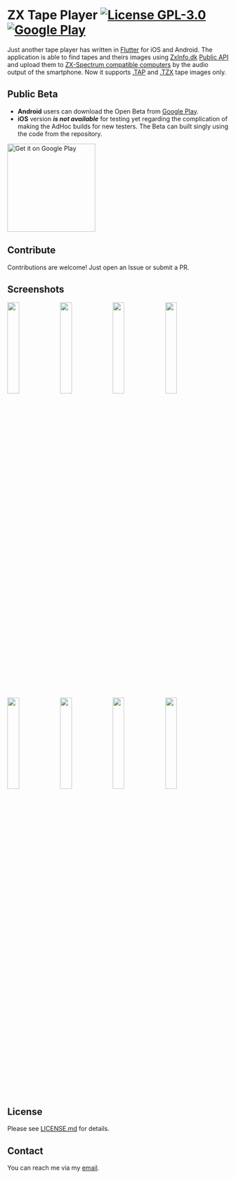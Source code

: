 # ZX Tape Player [![License GPL-3.0](https://img.shields.io/badge/license-GPL--3.0-green.svg)](https://github.com/semack/zx_tape_player/blob/master/LICENSE.md) [![Google Play](https://github.com/semack/zx_tape_player/actions/workflows/google-play-release.yml/badge.svg)](https://github.com/semack/zx_tape_player/actions/workflows/google-play-release.yml)

Just another tape player has written in [Flutter](https://flutter.dev/) for iOS and Android. The application is able to find tapes and theirs images using [ZxInfo.dk](https://zxapi.dk) [Public API](https://api.zxinfo.dk/v3/) and upload them to [ZX-Spectrum compatible computers](https://en.wikipedia.org/wiki/List_of_ZX_Spectrum_clones) by the audio output of the smartphone. Now it supports [.TAP](http://fileformats.archiveteam.org/wiki/TAP_(ZX_Spectrum)) and [.TZX](http://k1.spdns.de/Develop/Projects/zasm/Info/TZX%20format.html) tape images only.

## Public Beta 

- **Android** users can download the Open Beta from [Google Play](https://play.google.com/store/apps/details?id=com.tekdeq.zxtapeplayer).
- **iOS**  version ***is not available*** for testing yet regarding the complication of making the AdHoc builds for new testers. The Beta can built singly using the code from the repository.

<a href='https://play.google.com/store/apps/details?pcampaignid=pcampaignidMKT-Other-global-all-co-prtnr-py-PartBadge-Mar2515-1'><img width='200' alt='Get it on Google Play' src='https://play.google.com/intl/en_us/badges/static/images/badges/en_badge_web_generic.png'/></a>

## Contribute
Contributions are welcome! Just open an Issue or submit a PR. 

## Screenshots
<img src="https://github.com/semack/zx_tape_player/blob/master/assets/publishing/screenshots/screen-01.jpg?raw=true" width="23%"></img> <img src="https://github.com/semack/zx_tape_player/blob/master/assets/publishing/screenshots/screen-02.jpg?raw=true" width="23%"></img> <img src="https://github.com/semack/zx_tape_player/blob/master/assets/publishing/screenshots/screen-03.jpg?raw=true" width="23%"></img> <img src="https://github.com/semack/zx_tape_player/blob/master/assets/publishing/screenshots/screen-04.jpg?raw=true" width="23%"></img> <img src="https://github.com/semack/zx_tape_player/blob/master/assets/publishing/screenshots/screen-05.jpg?raw=true" width="23%"></img> <img src="https://github.com/semack/zx_tape_player/blob/master/assets/publishing/screenshots/screen-06.jpg?raw=true" width="23%"></img> <img src="https://github.com/semack/zx_tape_player/blob/master/assets/publishing/screenshots/screen-07.jpg?raw=true" width="23%"></img> <img src="https://github.com/semack/zx_tape_player/blob/master/assets/publishing/screenshots/screen-08.jpg?raw=true" width="23%"></img>

## License
Please see [LICENSE.md](https://github.com/semack/zx_tape_player/blob/master/LICENSE.md) for details.

## Contact
You can reach me via my [email](mailto://semack@gmail.com).

